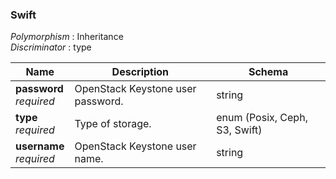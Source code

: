 
<a name="swift"></a>
### Swift
*Polymorphism* : Inheritance  
*Discriminator* : type


|Name|Description|Schema|
|---|---|---|
|**password**  <br>*required*|OpenStack Keystone user password.|string|
|**type**  <br>*required*|Type of storage.|enum (Posix, Ceph, S3, Swift)|
|**username**  <br>*required*|OpenStack Keystone user name.|string|



